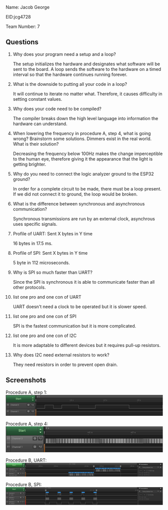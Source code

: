 Name: Jacob George

EID:jcg4728

Team Number: 7

## Questions

1. Why does your program need a setup and a loop?

    The setup initializes the hardware and designates what software will be sent to the board. 
A loop sends the software to the hardware on a timed interval so that the hardware continues running forever. 
	
2. What is the downside to putting all your code in a loop?

    It will continue to iterate no matter what. Therefore, it causes difficulty in setting constant values. 

3. Why does your code need to be compiled?

    The compiler breaks down the high level language into information the hardware can understand. 

4. When lowering the frequency in procedure A, step 4, what is going wrong? Brainstorm some solutions. Dimmers exist in the real world. What is their solution?

    Decreasing the frequency below 100Hz makes the change imperceptible to the human eye, therefore giving it the appearance that the light is getting brighter. 

5. Why do you need to connect the logic analyzer ground to the ESP32 ground?

    In order for a complete circuit to be made, there must be a loop present. If we did not connect it to ground, the loop would be broken. 

6. What is the difference between synchronous and asynchronous communication?

    Synchronous transmissions are run by an external clock, asynchrous uses specific signals. 

7. Profile of UART: Sent X bytes in Y time 

    16 bytes in 17.5 ms.

8. Profile of SPI: Sent X bytes in Y time

    5 byte in 112 microseconds. 

9. Why is SPI so much faster than UART?

    Since the SPI is synchronous it is able to communicate faster than all other protocols.

10. list one pro and one con of UART

    UART doesn't need a clock to be operated but it is slower speed. 

11. list one pro and one con of SPI

    SPI is the fastest communication but it is more complicated. 

12. list one pro and one con of I2C

    It is more adaptable to different devices but it requires pull-up resistors. 

13. Why does I2C need external resistors to work?

    They need resistors in order to prevent open drain.

## Screenshots

Procedure A, step 1:
![Put path to your image here ->](img/capture.PNG)

Procedure A, step 4:
![Put path to your image here ->](img/Dimming1.PNG)

Procedure B, UART:
![Put path to your image here ->](img/UARTCapture.PNG)

Procedure B, SPI:
![Put path to your image here ->](img/SPICapture.PNG)
